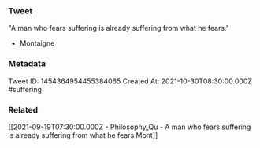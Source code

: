 ### Tweet
"A man who fears suffering is already suffering from what he fears."

- Montaigne

### Metadata
Tweet ID: 1454364954455384065
Created At: 2021-10-30T08:30:00.000Z
#suffering

### Related
[[2021-09-19T07:30:00.000Z - Philosophy_Qu - A man who fears suffering is already suffering from what he fears Mont]]

